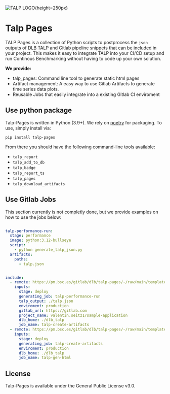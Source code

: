 ![TALP LOGO](https://pm.bsc.es/gitlab/dlb/talp-pages/-/raw/add-v1/talp_dlb_logo.png){height=250px}

# Talp Pages

TALP Pages is a collection of Python scripts to postprocess the `json` outputs of [DLB TALP](https://pm.bsc.es/ftp/dlb/doc/user-guide/intro.html#talp-tracking-application-live-performance) and Gitlab pipeline snippets [that can be included](https://docs.gitlab.com/ee/ci/yaml/#include) in your project.
This makes it easy to integrate TALP into your CI/CD setup and run Continous Benchmarking without having to code up your own solution.

**We provide:**

- talp_pages: Command line tool to generate static html pages
- Artifact management: A easy way to use Gitlab Artifacts to generate time series data plots.
- Reusable Jobs that easily integrate into a existing Gitlab CI enviroment

## Use python package

Talp-Pages is written in Python (3.9+). We rely on [poetry](https://python-poetry.org/) for packaging.
To use, simply install via:

```pip install talp-pages```

From there you should have the following command-line tools available:

- `talp_report`
- `talp_add_to_db`
- `talp_badge`
- `talp_report_ts`
- `talp_pages`
- `talp_download_artifacts`

## Use Gitlab Jobs

This section currently is not completly done, but we provide examples on how to use the jobs below:

```yaml

talp-performance-run:
  stage: performance
  image: python:3.12-bullseye
  script:
    - python generate_talp_json.py
  artifacts:
    paths:
      - talp.json


include:
  - remote: https://pm.bsc.es/gitlab/dlb/talp-pages/-/raw/main/templates/add-to-db/template.yml
    inputs:
      stage: deploy
      generating_job: talp-performance-run
      talp_output: ./talp.json
      enviroment: production
      gitlab_url: https://gitlab.com
      project_name: valentin.seitz1/sample-application
      dlb_home: ./dlb_talp
      job_name: talp-create-artifacts
  - remote: https://pm.bsc.es/gitlab/dlb/talp-pages/-/raw/main/templates/generate-html/template.yml
    inputs:
      stage: deploy
      generating_job: talp-create-artifacts
      enviroment: production
      dlb_home: ./dlb_talp
      job_name: talp-gen-html
```

## License

Talp-Pages is available under the General Public License v3.0.

